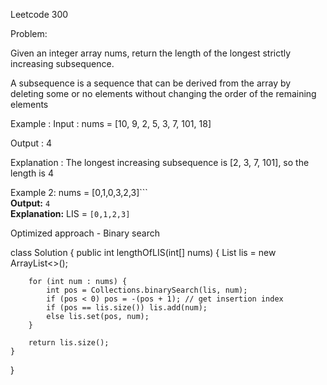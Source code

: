 Leetcode 300

Problem:

Given an integer array nums, return the length of the longest strictly increasing subsequence.

A subsequence is a sequence that can be derived from the array by deleting some or no elements without changing the order of the remaining elements

Example : 
Input : 
nums = [10, 9, 2, 5, 3, 7, 101, 18]

Output : 4

Explanation : The longest increasing subsequence is [2, 3, 7, 101], so the length is 4

Example 2:
nums = [0,1,0,3,2,3]```  
**Output:** `4`  
**Explanation:** LIS = `[0,1,2,3]`

Optimized approach - Binary search

class Solution {
    public int lengthOfLIS(int[] nums) {
        List<Integer> lis = new ArrayList<>();

        for (int num : nums) {
            int pos = Collections.binarySearch(lis, num);
            if (pos < 0) pos = -(pos + 1); // get insertion index
            if (pos == lis.size()) lis.add(num);
            else lis.set(pos, num);
        }

        return lis.size();
    }
}
